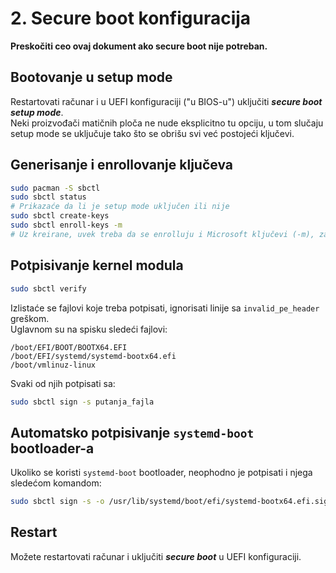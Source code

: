 # 2. Secure boot konfiguracija
**Preskočiti ceo ovaj dokument ako secure boot nije potreban.**
## Bootovanje u setup mode
Restartovati računar i u UEFI konfiguraciji ("u BIOS-u") uključiti ***secure boot setup mode***.  
Neki proizvođači matičnih ploča ne nude eksplicitno tu opciju, u tom slučaju setup mode se uključuje tako što se obrišu svi već postojeći ključevi.  
## Generisanje i enrollovanje ključeva
```sh
sudo pacman -S sbctl
sudo sbctl status
# Prikazaće da li je setup mode uključen ili nije
sudo sbctl create-keys
sudo sbctl enroll-keys -m
# Uz kreirane, uvek treba da se enrolluju i Microsoft ključevi (-m), za svaki slučaj
```

## Potpisivanje kernel modula
```sh
sudo sbctl verify
```
Izlistaće se fajlovi koje treba potpisati, ignorisati linije sa `invalid_pe_header` greškom.  
Uglavnom su na spisku sledeći fajlovi:
```
/boot/EFI/BOOT/BOOTX64.EFI
/boot/EFI/systemd/systemd-bootx64.efi
/boot/vmlinuz-linux
```
Svaki od njih potpisati sa:
```sh
sudo sbctl sign -s putanja_fajla
```

## Automatsko potpisivanje `systemd-boot` bootloader-a
Ukoliko se koristi `systemd-boot` bootloader, neophodno je potpisati i njega sledećom komandom:
```sh
sudo sbctl sign -s -o /usr/lib/systemd/boot/efi/systemd-bootx64.efi.signed /usr/lib/systemd/boot/efi/systemd-bootx64.efi
```

## Restart
Možete restartovati računar i uključiti ***secure boot*** u UEFI konfiguraciji.